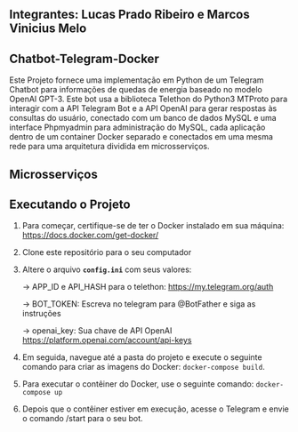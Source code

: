 ## Integrantes: Lucas Prado Ribeiro e Marcos Vinicius Melo
## Chatbot-Telegram-Docker
Este Projeto fornece uma implementação em Python de um Telegram Chatbot para informações de quedas de energia baseado no modelo OpenAI GPT-3. Este bot usa a biblioteca Telethon do Python3 MTProto para interagir com a API Telegram Bot e a API OpenAI para gerar respostas às consultas do usuário, conectado com um banco de dados MySQL e uma interface Phpmyadmin para administração do MySQL, cada aplicação dentro de um container Docker separado e conectados em uma mesma rede para uma arquitetura dividida em microsserviços.  

## Microsserviços 


## Executando o Projeto
1. Para começar, certifique-se de ter o Docker instalado em sua máquina: https://docs.docker.com/get-docker/

2. Clone este repositório para o seu computador

3. Altere o arquivo **`config.ini`** com seus valores:

    -> APP_ID e API_HASH para o telethon: https://my.telegram.org/auth

    -> BOT_TOKEN: Escreva no telegram para @BotFather e siga as instruções

    -> openai_key: Sua chave de API OpenAI https://platform.openai.com/account/api-keys

4. Em seguida, navegue até a pasta do projeto e execute o seguinte comando para criar as imagens do Docker: `docker-compose build`.

5. Para executar o contêiner do Docker, use o seguinte comando: `docker-compose up`

6. Depois que o contêiner estiver em execução, acesse o Telegram e envie o comando /start para o seu bot.
